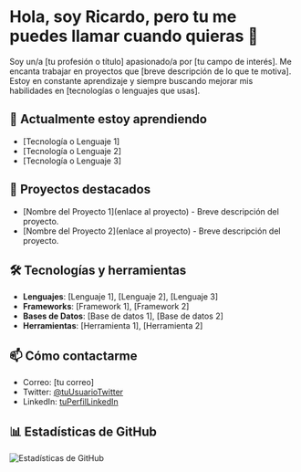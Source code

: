 # Hola, soy Ricardo, pero tu me puedes llamar cuando quieras 🤠

Soy un/a [tu profesión o título] apasionado/a por [tu campo de interés]. Me encanta trabajar en proyectos que [breve descripción de lo que te motiva]. Estoy en constante aprendizaje y siempre buscando mejorar mis habilidades en [tecnologías o lenguajes que usas].

## 🌱 Actualmente estoy aprendiendo

- [Tecnología o Lenguaje 1]
- [Tecnología o Lenguaje 2]
- [Tecnología o Lenguaje 3]

## 🚀 Proyectos destacados

- [Nombre del Proyecto 1](enlace al proyecto) - Breve descripción del proyecto.
- [Nombre del Proyecto 2](enlace al proyecto) - Breve descripción del proyecto.

## 🛠 Tecnologías y herramientas

- **Lenguajes**: [Lenguaje 1], [Lenguaje 2], [Lenguaje 3]
- **Frameworks**: [Framework 1], [Framework 2]
- **Bases de Datos**: [Base de datos 1], [Base de datos 2]
- **Herramientas**: [Herramienta 1], [Herramienta 2]

## 📫 Cómo contactarme

- Correo: [tu correo]
- Twitter: [@tuUsuarioTwitter](https://twitter.com/tuUsuarioTwitter)
- LinkedIn: [tuPerfilLinkedIn](https://linkedin.com/in/tuPerfilLinkedIn)

## 📊 Estadísticas de GitHub

![Estadísticas de GitHub](https://github-readme-stats.vercel.app/api?username=rpaparoni&show_icons=true&theme=radical)

